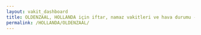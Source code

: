 ```yaml
---
layout: vakit_dashboard
title: OLDENZAAL, HOLLANDA için iftar, namaz vakitleri ve hava durumu - ilçe/eyalet seç
permalink: /HOLLANDA/OLDENZAAL/
---
```


<script type="text/javascript">
  var GLOBAL_COUNTRY = 'HOLLANDA';
  var GLOBAL_CITY = 'OLDENZAAL';
  var GLOBAL_STATE = '';
  var lat = 72;
  var lon = 21;
</script>
